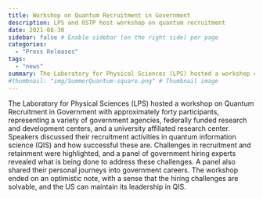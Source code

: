 ```yaml
---
title: Workshop on Quantum Recruitment in Government
description: LPS and OSTP host workshop on quantum recruitment
date: 2021-08-30
sidebar: false # Enable sidebar (on the right side) per page
categories:
  - "Press Releases"
tags:
  - "news"
summary: The Laboratory for Physical Sciences (LPS) hosted a workshop on Quantum Recruitment in Government with approximately forty participants, representing a variety of government agencies, federally funded research and development centers, and a university affiliated research center. 
#thumbnail: "img/SummerQuantum-square.png" # Thumbnail image
---
```

The Laboratory for Physical Sciences (LPS) hosted a workshop on Quantum Recruitment in Government with approximately forty participants, representing a variety of government agencies, federally funded research and development centers, and a university affiliated research center.  Speakers discussed their recruitment activities in quantum information science (QIS) and how successful these are. Challenges in recruitment and retainment were highlighted, and a panel of government hiring experts revealed what is being done to address these challenges. A panel also shared their personal journeys into government careers. The workshop ended on an optimistic note, with a sense that the hiring challenges are solvable, and the US can maintain its leadership in QIS.